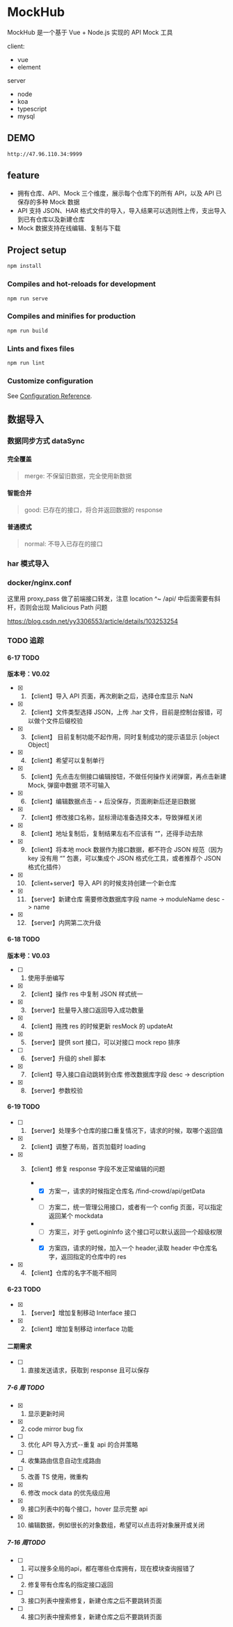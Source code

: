 # MockHub

MockHub 是一个基于 Vue + Node.js 实现的 API Mock 工具

client:

- vue
- element

server

- node
- koa
- typescript
- mysql

## DEMO

`http://47.96.110.34:9999`

## feature

- 拥有仓库、API、Mock 三个维度，展示每个仓库下的所有 API，以及 API 已保存的多种 Mock 数据
- API 支持 JSON、HAR 格式文件的导入，导入结果可以选则性上传，支出导入到已有仓库以及新建仓库
- Mock 数据支持在线编辑、复制与下载

## Project setup

```bash
npm install
```

### Compiles and hot-reloads for development

```bash
npm run serve
```

### Compiles and minifies for production

```bash
npm run build
```

### Lints and fixes files

```bash
npm run lint
```

### Customize configuration

See [Configuration Reference](https://cli.vuejs.org/config/).

## 数据导入

### 数据同步方式 dataSync

#### 完全覆盖

> merge: 不保留旧数据，完全使用新数据

#### 智能合并

> good: 已存在的接口，将合并返回数据的 response

#### 普通模式

> normal: 不导入已存在的接口

### har 模式导入

### docker/nginx.conf

这里用 proxy_pass 做了前端接口转发，注意 location ^~ /api/ 中后面需要有斜杆，否则会出现 Malicious Path 问题

<https://blog.csdn.net/yy3306553/article/details/103253254>

### TODO 追踪

#### 6-17 TODO

**版本号：V0.02**

- [x] 1. 【client】导入 API 页面，再次刷新之后，选择仓库显示 NaN
- [x] 2. 【client】文件类型选择 JSON，上传 .har 文件，目前是控制台报错，可以做个文件后缀校验
- [x] 3. 【client】 目前复制功能不起作用，同时复制成功的提示语显示 [object Object]
- [x] 4. 【client】希望可以复制单行
- [x] 5. 【client】先点击左侧接口编辑按钮，不做任何操作关闭弹窗，再点击新建 Mock, 弹窗中数据 项不可输入
- [x] 6. 【client】编辑数据点击 - + 后没保存，页面刷新后还是旧数据
- [x] 7. 【client】修改接口名称，鼠标滑动准备选择文本，导致弹框关闭
- [x] 8. 【client】地址复制后，复制结果左右不应该有 “”，还得手动去除
- [x] 9. 【client】将本地 mock 数据作为接口数据，都不符合 JSON 规范（因为 key 没有用 “” 包裹，可以集成个 JSON 格式化工具，或者推荐个 JSON 格式化插件）
- [x] 10. 【client+server】导入 API 的时候支持创建一个新仓库
- [x] 11. 【server】新建仓库 需要修改数据库字段 name -> moduleName desc -> name
- [x] 12. 【server】内网第二次升级

#### 6-18 TODO

**版本号：V0.03**

- [ ] 1. 使用手册编写
- [x] 2. 【client】操作 res 中复制 JSON 样式统一
- [x] 3. 【server】批量导入接口返回导入成功数量
- [x] 4. 【client】拖拽 res 的时候更新 resMock 的 updateAt
- [x] 5. 【server】提供 sort 接口，可以对接口 mock repo 排序
- [ ] 6. 【server】升级的 shell 脚本
- [x] 7. 【client】导入接口自动跳转到仓库 修改数据库字段 desc -> description
- [x] 8. 【server】参数校验

#### 6-19 TODO

- [ ] 1. 【server】处理多个仓库的接口重复情况下，请求的时候，取哪个返回值
- [x] 2. 【client】调整了布局，首页加载时 loading
- [x] 3. 【client】修复 response 字段不发正常编辑的问题

     - - [x] 方案一，请求的时候指定仓库名 /find-crowd/api/getData
     - - [ ] 方案二，统一管理公用接口，或者有一个 config 页面，可以指定返回某个 mockdata
     - - [ ] 方案三，对于 getLoginInfo 这个接口可以默认返回一个超级权限
     - - [x] 方案四，请求的时候，加入一个 header,读取 header 中仓库名字，返回指定的仓库中的 res

- [x] 4. 【client】仓库的名字不能不相同

#### 6-23 TODO

- [x] 1. 【server】增加复制移动 Interface 接口
- [x] 2. 【client】增加复制移动 interface 功能

#### 二期需求

- [ ] 1.  直接发送请求，获取到 response 且可以保存

##### 7-6 周 TODO

- [x] 1.  显示更新时间
- [x] 2.  code mirror bug fix
- [ ] 3. 优化 API 导入方式--重复 api 的合并策略
- [ ] 4. 收集路由信息自动生成路由
- [ ] 5. 改善 TS 使用，微重构
- [x] 6. 修改 mock data 的优先级应用
- [x] 9. 接口列表中的每个接口，hover 显示完整 api
- [x] 10. 编辑数据，例如很长的对象数组，希望可以点击将对象展开或关闭

##### 7-16 周TODO

- [ ] 1. 可以搜多全局的api，都在哪些仓库拥有，现在模块查询报错了
- [ ] 2. 修复带有仓库名的指定接口返回
- [ ] 3. 接口列表中搜索修复，新建仓库之后不要跳转页面
- [ ] 4. 接口列表中搜索修复，新建仓库之后不要跳转页面




